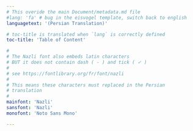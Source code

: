 ```yaml
---
# This overide the main Document/metadata.md file
#lang: 'fa' # bug in the eisvogel template, switch back to english
languagetext: '(Persian Translation)'

# toc-title is translated when `lang` is correctly defined
toc-title: 'Table of Content'

#
# The Nazli font also embeds latin characters
# BUT it does not contain dash ( - ) and tick ( ✓ )
#
# see https://fontlibrary.org/fr/font/nazli
#
# This means these characters must replaced in the Persian
# translation
#
mainfont: 'Nazli'
sansfont: 'Nazli'
monofont: 'Noto Sans Mono'

---
```

